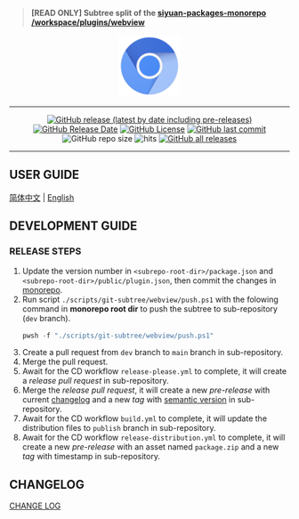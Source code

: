> **[READ ONLY] Subtree split of the [siyuan-packages-monorepo](https://github.com/Zuoqiu-Yingyi/siyuan-packages-monorepo) [/workspace/plugins/webview](https://github.com/Zuoqiu-Yingyi/siyuan-packages-monorepo/tree/main/workspace/plugins/webview)**

<div align="center">
<img alt="icon" src="./public/icon.png" style="width: 8em; height: 8em;">

---
[![GitHub release (latest by date including pre-releases)](https://img.shields.io/github/v/release/Zuoqiu-Yingyi/siyuan-plugin-webview?include_prereleases&style=flat-square)](https://github.com/Zuoqiu-Yingyi/siyuan-plugin-webview/releases/latest)
[![GitHub Release Date](https://img.shields.io/github/release-date/Zuoqiu-Yingyi/siyuan-plugin-webview?style=flat-square)](https://github.com/Zuoqiu-Yingyi/siyuan-plugin-webview/releases/latest)
[![GitHub License](https://img.shields.io/github/license/Zuoqiu-Yingyi/siyuan-plugin-webview?style=flat-square)](https://github.com/Zuoqiu-Yingyi/siyuan-plugin-webview/blob/main/LICENSE)
[![GitHub last commit](https://img.shields.io/github/last-commit/Zuoqiu-Yingyi/siyuan-plugin-webview?style=flat-square)](https://github.com/Zuoqiu-Yingyi/siyuan-plugin-webview/commits/main)
![GitHub repo size](https://img.shields.io/github/repo-size/Zuoqiu-Yingyi/siyuan-plugin-webview?style=flat-square)
![hits](https://hits.b3log.org/Zuoqiu-Yingyi/siyuan-plugin-webview.svg)
[![GitHub all releases](https://img.shields.io/github/downloads/Zuoqiu-Yingyi/siyuan-plugin-webview/total?style=flat-square)](https://github.com/Zuoqiu-Yingyi/siyuan-plugin-webview/releases)

---
</div>

## USER GUIDE

[简体中文](./public/README_zh_CN.md) \| [English](./public/README.md)

## DEVELOPMENT GUIDE

### RELEASE STEPS

1. Update the version number in `<subrepo-root-dir>/package.json` and `<subrepo-root-dir>/public/plugin.json`, then commit the changes in [monorepo](https://github.com/Zuoqiu-Yingyi/siyuan-packages-monorepo).
2. Run script `./scripts/git-subtree/webview/push.ps1` with the folowing command in **monorepo root dir** to push the subtree to sub-repository (`dev` branch).
   ```powershell
   pwsh -f "./scripts/git-subtree/webview/push.ps1"
   ```
3. Create a pull request from `dev` branch to `main` branch in sub-repository.
4. Merge the pull request.
5. Await for the CD workflow `release-please.yml` to complete, it will create a *release pull request* in sub-repository.
6. Merge the *release pull request*, it will create a new *pre-release* with current [changelog](./CHANGELOG.md) and a new *tag* with [semantic version](https://semver.org/) in sub-repository.
7. Await for the CD workflow `build.yml` to complete, it will update the distribution files to `publish` branch in sub-repository.
8. Await for the CD workflow `release-distribution.yml` to complete, it will create a new *pre-release* with an asset named `package.zip` and a new *tag* with timestamp in sub-repository.

## CHANGELOG

[CHANGE LOG](./CHANGELOG.md)
